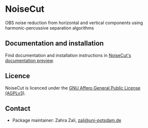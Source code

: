 # NoiseCut
OBS noise reduction from horizontal and vertical components using harmonic-percussive
separation algorithms

## Documentation and installation

Find documentation and installation instructions in [NoiseCut's documentation
preview](https://NoiseCut.org/doc).

## Licence

NoiseCut is licenced under the [GNU Affero General Public License
(AGPLv3)](LICENCE).

## Contact

* Package maintainer: Zahra Zali, zali@uni-potsdam.de
